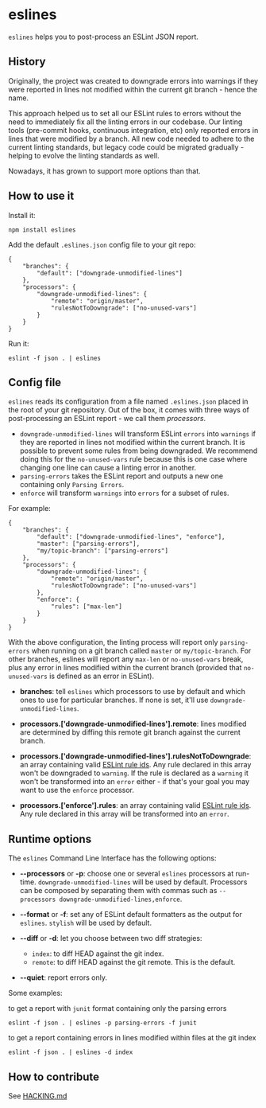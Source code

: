 # eslines

`eslines` helps you to post-process an ESLint JSON report.

## History

Originally, the project was created to downgrade errors into warnings if they were reported in lines not modified within the current git branch - hence the name.

This approach helped us to set all our ESLint rules to errors without the need to immediately fix all the linting errors in our codebase. Our linting tools (pre-commit hooks, continuous integration, etc) only reported errors in lines that were modified by a branch. All new code needed to adhere to the current linting standards, but legacy code could be migrated gradually - helping to evolve the linting standards as well.

Nowadays, it has grown to support more options than that.

## How to use it

Install it:

	npm install eslines

Add the default `.eslines.json` config file to your git repo:

    {
        "branches": {
            "default": ["downgrade-unmodified-lines"]
        },
        "processors": {
            "downgrade-unmodified-lines": {
                "remote": "origin/master",
                "rulesNotToDowngrade": ["no-unused-vars"]
            }
        }
    }

Run it:

	eslint -f json . | eslines

## Config file

`eslines` reads its configuration from a file named `.eslines.json` placed in the root of your git repository. Out of the box, it comes with three ways of post-processing an ESLint report - we call them *processors*.

* `downgrade-unmodified-lines` will transform ESLint `errors` into `warnings` if they are reported in lines not modified within the current branch. It is possible to prevent some rules from being downgraded. We recommend doing this for the `no-unused-vars` rule because this is one case where changing one line can cause a linting error in another.
* `parsing-errors` takes the ESLint report and outputs a new one containing only `Parsing Errors`.
* `enforce` will transform `warnings` into `errors` for a subset of rules.

For example:

	{
		"branches": {
			"default": ["downgrade-unmodified-lines", "enforce"],
			"master": ["parsing-errors"],
			"my/topic-branch": ["parsing-errors"]
		},
		"processors": {
			"downgrade-unmodified-lines": {
				"remote": "origin/master",
				"rulesNotToDowngrade": ["no-unused-vars"]
			},
			"enforce": {
				"rules": ["max-len"]
			}
		}
	}

With the above configuration, the linting process will report only `parsing-errors` when running on a git branch called `master` or `my/topic-branch`. For other branches, eslines will report any `max-len` or `no-unused-vars` break, plus any error in lines modified within the current branch (provided that `no-unused-vars` is defined as an error in ESLint).

* **branches**: tell `eslines` which processors to use by default and which ones to use for particular branches. If none is set, it'll use `downgrade-unmodified-lines`.

* **processors.['downgrade-unmodified-lines'].remote**: lines modified are determined by diffing this remote git branch against the current branch.

* **processors.['downgrade-unmodified-lines'].rulesNotToDowngrade**: an array containing valid [ESLint rule ids](http://eslint.org/docs/rules/). Any rule declared in this array won't be downgraded to  `warning`. If the rule is declared as a `warning` it won't be transformed into an `error` either - if that's your goal you may want to use the `enforce` processor.

* **processors.['enforce'].rules**: an array containing valid [ESLint rule ids](http://eslint.org/docs/rules/). Any rule declared in this array will be transformed into an `error`.

## Runtime options

The `eslines` Command Line Interface has the following options:

* **--processors** or **-p**: choose one or several `eslines` processors at run-time. `downgrade-unmodified-lines` will be used by default. Processors can be composed by separating them with commas such as `--processors downgrade-unmodified-lines,enforce`.

* **--format** or **-f**: set any of ESLint default formatters as the output for `eslines`. `stylish` will be used by default.

* **--diff** or **-d**: let you choose between two diff strategies:

	* `index`: to diff HEAD against the git index.
	* `remote`: to diff HEAD against the git remote. This is the default.

* **--quiet**: report errors only.

Some examples:

to get a report with `junit` format containing only the parsing errors

	eslint -f json . | eslines -p parsing-errors -f junit

to get a report containing errors in lines modified within files at the git index

	eslint -f json . | eslines -d index


## How to contribute

See [HACKING.md](HACKING.md)
